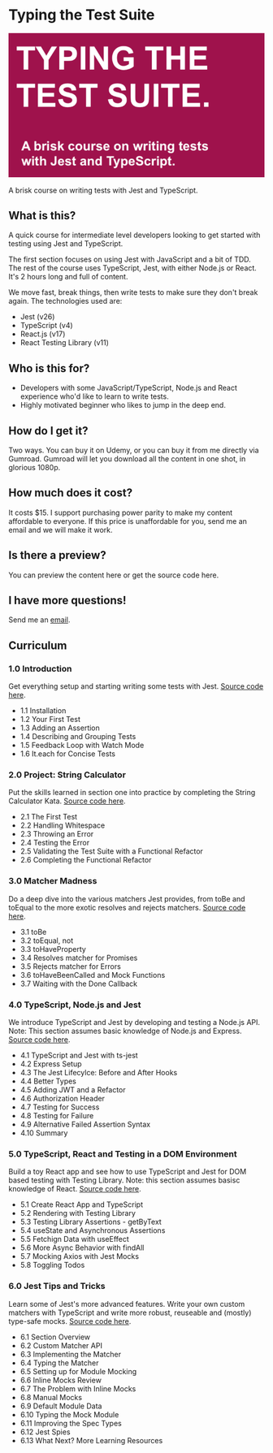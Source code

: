 # Typing the Test Suite 

![banner](./banner.webp)

A brisk course on writing tests with Jest and TypeScript.

## What is this?

A quick course for intermediate level developers looking to get started with testing using Jest and TypeScript.

The first section focuses on using Jest with JavaScript and a bit of TDD. The rest of the course uses TypeScript, Jest, with either Node.js or React. It's 2 hours long and full of content.

We move fast, break things, then write tests to make sure they don't break again. The technologies used are:

- Jest (v26)
- TypeScript (v4)
- React.js (v17)
- React Testing Library (v11)

## Who is this for?

- Developers with some JavaScript/TypeScript, Node.js and React experience who'd like to learn to write tests.
- Highly motivated beginner who likes to jump in the deep end.

## How do I get it?

Two ways. You can buy it on Udemy, or you can buy it from me directly via Gumroad. Gumroad will let you download all the content in one shot, in glorious 1080p.

## How much does it cost?

It costs $15. I support purchasing power parity to make my content affordable to everyone. If this price is unaffordable for you, send me an email and we will make it work.

## Is there a preview?

You can preview the content here or get the source code here.

## I have more questions!

Send me an [email](mailto:lachlan@vuejs-course.com). 

## Curriculum

### 1.0 Introduction

Get everything setup and starting writing some tests with Jest. [Source code here](https://github.com/lmiller1990/typing-the-test-suite/tree/master/sections-1-2-3-4-intro-calc-matchers-nodejs/).

-    1.1 Installation
-    1.2 Your First Test
-    1.3 Adding an Assertion
-    1.4 Describing and Grouping Tests
-    1.5 Feedback Loop with Watch Mode
-   1.6 It.each for Concise Tests

### 2.0 Project: String Calculator

Put the skills learned in section one into practice by completing the String Calculator Kata. [Source code here](https://github.com/lmiller1990/typing-the-test-suite/tree/master/sections-1-2-3-4-intro-calc-matchers-nodejs/).


-    2.1 The First Test
-    2.2 Handling Whitespace
-    2.3 Throwing an Error
-    2.4 Testing the Error
-    2.5 Validating the Test Suite with a Functional Refactor
-    2.6 Completing the Functional Refactor

### 3.0 Matcher Madness

Do a deep dive into the various matchers Jest provides, from toBe and toEqual to the more exotic resolves and rejects matchers. [Source code here](https://github.com/lmiller1990/typing-the-test-suite/tree/master/sections-1-2-3-4-intro-calc-matchers-nodejs/).


  -  3.1 toBe
  -  3.2 toEqual, not
  -  3.3 toHaveProperty
  -  3.4 Resolves matcher for Promises
  -  3.5 Rejects matcher for Errors
  -  3.6 toHaveBeenCalled and Mock Functions
  -  3.7 Waiting with the Done Callback

### 4.0 TypeScript, Node.js and Jest

We introduce TypeScript and Jest by developing and testing a Node.js API. Note: This section assumes basic knowledge of Node.js and Express. [Source code here](https://github.com/lmiller1990/typing-the-test-suite/tree/master/sections-1-2-3-4-intro-calc-matchers-nodejs/).


-    4.1 TypeScript and Jest with ts-jest
-    4.2 Express Setup
-    4.3 The Jest Lifecylce: Before and After Hooks
-    4.4 Better Types
-    4.5 Adding JWT and a Refactor
-    4.6 Authorization Header
-    4.7 Testing for Success
-    4.8 Testing for Failure
-    4.9 Alternative Failed Assertion Syntax
-    4.10 Summary

### 5.0 TypeScript, React and Testing in a DOM Environment

Build a toy React app and see how to use TypeScript and Jest for DOM based testing with Testing Library. Note: this section assumes basisc knowledge of React. [Source code here](https://github.com/lmiller1990/typing-the-test-suite/tree/master/section-5-react).


-    5.1 Create React App and TypeScript
-    5.2 Rendering with Testing Library
-    5.3 Testing Library Assertions - getByText
-    5.4 useState and Asynchronous Assertions
-    5.5 Fetchign Data with useEffect
-    5.6 More Async Behavior with findAll
-    5.7 Mocking Axios with Jest Mocks
-    5.8 Toggling Todos

### 6.0 Jest Tips and Tricks

Learn some of Jest's more advanced features. Write your own custom matchers with TypeScript and write more robust, reuseable and (mostly) type-safe mocks. [Source code here](https://github.com/lmiller1990/typing-the-test-suite/tree/master/section-6-jest-advanced).


-    6.1 Section Overview
-    6.2 Custom Matcher API
-    6.3 Implementing the Matcher
-    6.4 Typing the Matcher
-    6.5 Setting up for Module Mocking
-    6.6 Inline Mocks Review
-    6.7 The Problem with Inline Mocks
-    6.8 Manual Mocks
-    6.9 Default Module Data
-    6.10 Typing the Mock Module
-    6.11 Improving the Spec Types
-    6.12 Jest Spies
-    6.13 What Next? More Learning Resources


